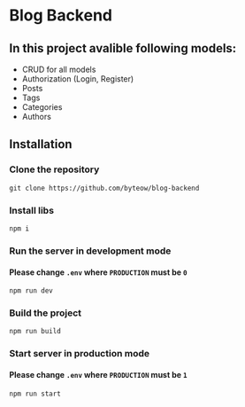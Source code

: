 # Blog Backend

## In this project avalible following models:

* CRUD for all models
* Authorization (Login, Register)
* Posts
* Tags
* Categories
* Authors

## Installation

### Clone the repository 

`git clone https://github.com/byteow/blog-backend`

### Install libs

`npm i`


### Run the server in development mode

#### Please change `.env` where `PRODUCTION` must be `0`

`npm run dev`


### Build the project

`npm run build`


### Start server in production mode

#### Please change `.env` where `PRODUCTION` must be `1`

`npm run start`